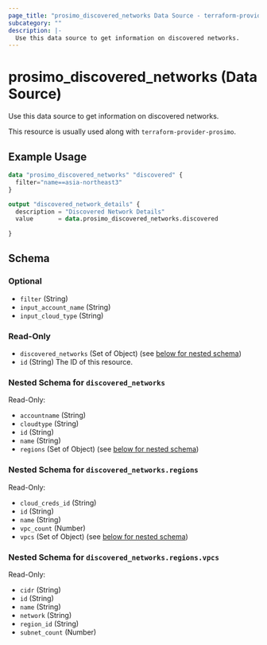 ```yaml
---
page_title: "prosimo_discovered_networks Data Source - terraform-provider-prosimo"
subcategory: ""
description: |-
  Use this data source to get information on discovered networks.
---
```


# prosimo_discovered_networks (Data Source)

Use this data source to get information on discovered networks.

This resource is usually used along with `terraform-provider-prosimo`.



## Example Usage

```terraform
data "prosimo_discovered_networks" "discovered" {
  filter="name==asia-northeast3"
}

output "discovered_network_details" {
  description = "Discovered Network Details"
  value       = data.prosimo_discovered_networks.discovered 
  
}
```

<!-- schema generated by tfplugindocs -->
## Schema

### Optional

- `filter` (String)
- `input_account_name` (String)
- `input_cloud_type` (String)

### Read-Only

- `discovered_networks` (Set of Object) (see [below for nested schema](#nestedatt--discovered_networks))
- `id` (String) The ID of this resource.

<a id="nestedatt--discovered_networks"></a>
### Nested Schema for `discovered_networks`

Read-Only:

- `accountname` (String)
- `cloudtype` (String)
- `id` (String)
- `name` (String)
- `regions` (Set of Object) (see [below for nested schema](#nestedobjatt--discovered_networks--regions))

<a id="nestedobjatt--discovered_networks--regions"></a>
### Nested Schema for `discovered_networks.regions`

Read-Only:

- `cloud_creds_id` (String)
- `id` (String)
- `name` (String)
- `vpc_count` (Number)
- `vpcs` (Set of Object) (see [below for nested schema](#nestedobjatt--discovered_networks--regions--vpcs))

<a id="nestedobjatt--discovered_networks--regions--vpcs"></a>
### Nested Schema for `discovered_networks.regions.vpcs`

Read-Only:

- `cidr` (String)
- `id` (String)
- `name` (String)
- `network` (String)
- `region_id` (String)
- `subnet_count` (Number)


